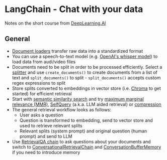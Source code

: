 # LangChain - Chat with your data

Notes on the short course from [DeepLearning.AI][1]

## General

* [Document loaders][2] transfer raw data into a standardized format
* You can use a speech-to-text model (e.g. [OpenAI's whisper model][3]) to load data from audi/video 
files
* Documents need to be split in order to be processed efficiently. Select a [splitter][4] and use
 `create_documents()` to create documents from a list of text and `split_documents()` to split - 
 `split_documents()` accepts custom regex expressions to split
* Store splits converted to embeddings in vector store (i.e. [Chroma][5] to get started) for 
efficient retrieval
* Start with [semantic similarity search][6] and try [maximum marginal relevance (MMR)][7],
[SelfQuery][8] (a.k.a. LLM aided retrieval) or [compression][9]
* The general retrieval workflow looks as follows:
    - User asks a question
    - Question is transformed to embedding, send to vector store and used to retrieve relevant splits
    - Relevant splits (system prompt) and original question (human prompt) and send to LLM
* Use [RetrievalQA chain][10] to ask questions about your documents and switch to 
[ConversationalRetrievalChain][11] and [ConversationBufferMemory][12] if you need to introduce memory


[1]: https://www.deeplearning.ai/short-courses/langchain-chat-with-your-data/
[2]: https://python.langchain.com/docs/modules/data_connection/document_loaders/
[3]: https://platform.openai.com/docs/guides/speech-to-text
[4]: https://python.langchain.com/docs/modules/data_connection/document_transformers/
[5]: https://github.com/chroma-core/chroma
[6]: https://python.langchain.com/docs/modules/model_io/prompts/example_selectors/similarity
[7]: https://python.langchain.com/docs/modules/model_io/prompts/example_selectors/mmr
[8]: https://python.langchain.com/docs/modules/data_connection/retrievers/self_query/
[9]: https://python.langchain.com/docs/modules/data_connection/retrievers/contextual_compression/
[10]: https://python.langchain.com/docs/use_cases/question_answering/how_to/vector_db_qa
[11]: https://python.langchain.com/docs/use_cases/question_answering/how_to/chat_vector_db
[12]: https://python.langchain.com/docs/modules/memory/types/buffer
